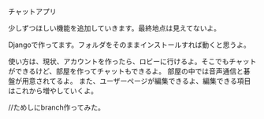 チャットアプリ

少しずつほしい機能を追加していきます。最終地点は見えてないよ。

Djangoで作ってます。フォルダをそのままインストールすれば動くと思うよ。

使い方は、現状、アカウントを作ったら、ロビーに行けるよ。そこでもチャットができるけど、部屋を作ってチャットもできるよ。
部屋の中では音声通信と碁盤が用意されてるよ。
また、ユーザーページが編集できるよ、編集できる項目はこれから増やしていくよ。

//ためしにbranch作ってみた。